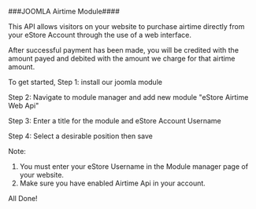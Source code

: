 ###JOOMLA Airtime Module####
 
This API allows visitors on your website to purchase airtime directly from your eStore Account through the use of a web interface.

After successful payment has been made, you will be credited with the amount payed and debited with the amount we charge for that airtime amount.

To get started,
Step 1: install our joomla module

Step 2: Navigate to module manager and add new module "eStore Airtime Web Api"

Step 3: Enter a title for the module and eStore Account Username

Step 4: Select a desirable position then save

Note:
1. You must enter your eStore Username in the Module manager page of your website.
2. Make sure you have enabled Airtime Api in your account.

All Done!
